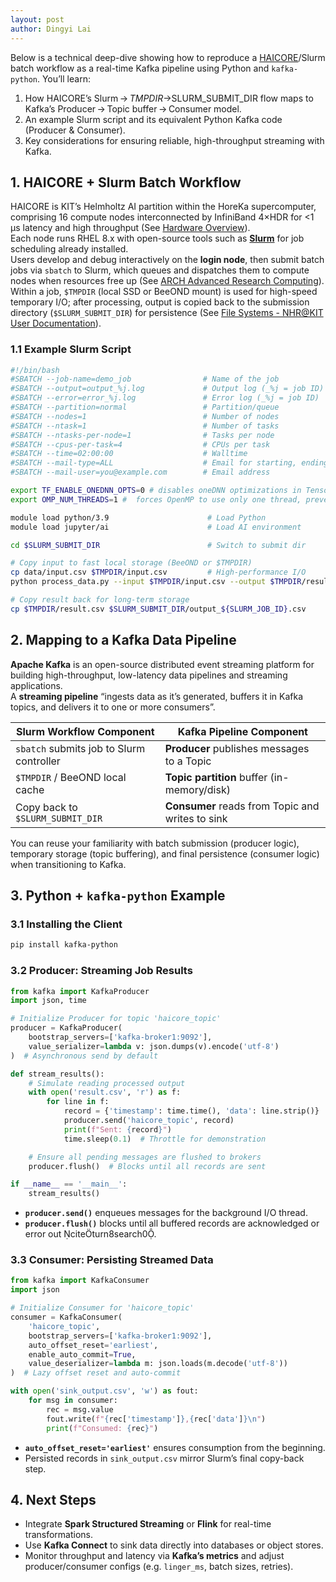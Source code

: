 ```yaml
---
layout: post
author: Dingyi Lai
---
```


Below is a technical deep-dive showing how to reproduce a [HAICORE](https://www.nhr.kit.edu/userdocs/haicore/)/Slurm batch workflow as a real-time Kafka pipeline using Python and `kafka-python`. You’ll learn:

1. How HAICORE’s Slurm → $TMPDIR → $SLURM_SUBMIT_DIR flow maps to Kafka’s Producer → Topic buffer → Consumer model.  
2. An example Slurm script and its equivalent Python Kafka code (Producer & Consumer).  
3. Key considerations for ensuring reliable, high-throughput streaming with Kafka.

## 1. HAICORE + Slurm Batch Workflow

HAICORE is KIT’s Helmholtz AI partition within the HoreKa supercomputer, comprising 16 compute nodes interconnected by InfiniBand 4×HDR for <1 μs latency and high throughput (See [Hardware Overview](https://www.nhr.kit.edu/userdocs/haicore/hardware/)).  
Each node runs RHEL 8.x with open-source tools such as [**Slurm**](https://slurm.schedmd.com/sbatch.html) for job scheduling already installed.  
Users develop and debug interactively on the **login node**, then submit batch jobs via `sbatch` to Slurm, which queues and dispatches them to compute nodes when resources free up (See [ARCH Advanced Research Computing](https://www.arch.jhu.edu/short-tutorial-how-to-create-a-slurm-script/)).  
Within a job, `$TMPDIR` (local SSD or BeeOND mount) is used for high-speed temporary I/O; after processing, output is copied back to the submission directory (`$SLURM_SUBMIT_DIR`) for persistence (See [File Systems - NHR@KIT User Documentation](https://www.nhr.kit.edu/userdocs/haicore/filesystems/)). 

### 1.1 Example Slurm Script

```bash
#!/bin/bash
#SBATCH --job-name=demo_job                # Name of the job
#SBATCH --output=output_%j.log             # Output log (_%j = job ID)
#SBATCH --error=error_%j.log               # Error log (_%j = job ID)
#SBATCH --partition=normal                 # Partition/queue
#SBATCH --nodes=1                          # Number of nodes
#SBATCH --ntask=1                          # Number of tasks
#SBATCH --ntasks-per-node=1                # Tasks per node
#SBATCH --cpus-per-task=4                  # CPUs per task
#SBATCH --time=02:00:00                    # Walltime
#SBATCH --mail-type=ALL                    # Email for starting, ending and failling
#SBATCH --mail-user=you@example.com        # Email address

export TF_ENABLE_ONEDNN_OPTS=0 # disables oneDNN optimizations in TensorFlow to prevent minor floating-point discrepancies due to parallel execution order​
export OMP_NUM_THREADS=1 #  forces OpenMP to use only one thread, preventing oversubscription and context-switch overhead in nested parallel regions

module load python/3.9                      # Load Python  
module load jupyter/ai                      # Load AI environment

cd $SLURM_SUBMIT_DIR                        # Switch to submit dir

# Copy input to fast local storage (BeeOND or $TMPDIR)
cp data/input.csv $TMPDIR/input.csv         # High-performance I/O 
python process_data.py --input $TMPDIR/input.csv --output $TMPDIR/result.csv

# Copy result back for long-term storage
cp $TMPDIR/result.csv $SLURM_SUBMIT_DIR/output_${SLURM_JOB_ID}.csv
```

## 2. Mapping to a Kafka Data Pipeline

**Apache Kafka** is an open-source distributed event streaming platform for building high-throughput, low-latency data pipelines and streaming applications.  
A **streaming pipeline** “ingests data as it’s generated, buffers it in Kafka topics, and delivers it to one or more consumers”.  

| Slurm Workflow Component                | Kafka Pipeline Component             |
|-----------------------------------------|--------------------------------------|
| `sbatch` submits job to Slurm controller | **Producer** publishes messages to a Topic |
| `$TMPDIR` / BeeOND local cache           | **Topic partition** buffer (in-memory/disk) |
| Copy back to `$SLURM_SUBMIT_DIR`        | **Consumer** reads from Topic and writes to sink |

You can reuse your familiarity with batch submission (producer logic), temporary storage (topic buffering), and final persistence (consumer logic) when transitioning to Kafka.

## 3. Python + `kafka-python` Example

### 3.1 Installing the Client

```bash
pip install kafka-python
```

### 3.2 Producer: Streaming Job Results

```python
from kafka import KafkaProducer
import json, time

# Initialize Producer for topic 'haicore_topic'
producer = KafkaProducer(
    bootstrap_servers=['kafka-broker1:9092'],
    value_serializer=lambda v: json.dumps(v).encode('utf-8')
)  # Asynchronous send by default

def stream_results():
    # Simulate reading processed output
    with open('result.csv', 'r') as f:
        for line in f:
            record = {'timestamp': time.time(), 'data': line.strip()}
            producer.send('haicore_topic', record)
            print(f"Sent: {record}")
            time.sleep(0.1)  # Throttle for demonstration

    # Ensure all pending messages are flushed to brokers
    producer.flush()  # Blocks until all records are sent

if __name__ == '__main__':
    stream_results()
```

- **`producer.send()`** enqueues messages for the background I/O thread.  
- **`producer.flush()`** blocks until all buffered records are acknowledged or error out citeturn8search0.

### 3.3 Consumer: Persisting Streamed Data

```python
from kafka import KafkaConsumer
import json

# Initialize Consumer for 'haicore_topic'
consumer = KafkaConsumer(
    'haicore_topic',
    bootstrap_servers=['kafka-broker1:9092'],
    auto_offset_reset='earliest',
    enable_auto_commit=True,
    value_deserializer=lambda m: json.loads(m.decode('utf-8'))
)  # Lazy offset reset and auto-commit

with open('sink_output.csv', 'w') as fout:
    for msg in consumer:
        rec = msg.value
        fout.write(f"{rec['timestamp']},{rec['data']}\n")
        print(f"Consumed: {rec}")
```

- **`auto_offset_reset='earliest'`** ensures consumption from the beginning.  
- Persisted records in `sink_output.csv` mirror Slurm’s final copy-back step.

## 4. Next Steps

- Integrate **Spark Structured Streaming** or **Flink** for real-time transformations.  
- Use **Kafka Connect** to sink data directly into databases or object stores.  
- Monitor throughput and latency via **Kafka’s metrics** and adjust producer/consumer configs (e.g. `linger_ms`, batch sizes, retries).

